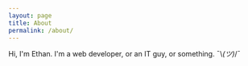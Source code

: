 ```yaml
---
layout: page
title: About
permalink: /about/
---
```


Hi, I'm Ethan. I'm a web developer, or an IT guy, or something.  ¯\\_(ツ)_/¯

